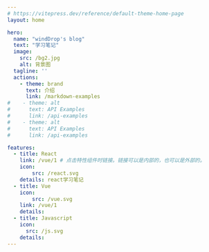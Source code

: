 ```yaml
---
# https://vitepress.dev/reference/default-theme-home-page
layout: home

hero:
  name: "windDrop's blog"
  text: "学习笔记"
  image:
    src: /bg2.jpg
    alt: 背景图
  tagline: ''
  actions:
    - theme: brand
      text: 介绍
      link: /markdown-examples
#    - theme: alt
#      text: API Examples
#      link: /api-examples
#    - theme: alt
#      text: API Examples
#      link: /api-examples

features:
  - title: React
    link: /vue/1 # 点击特性组件时链接。链接可以是内部的，也可以是外部的。
    icon:
        src: /react.svg
    details: react学习笔记
  - title: Vue
    icon:
        src: /vue.svg
    link: /vue/1
    details: 
  - title: Javascript
    icon:
      src: /js.svg
    details: 
---
```


